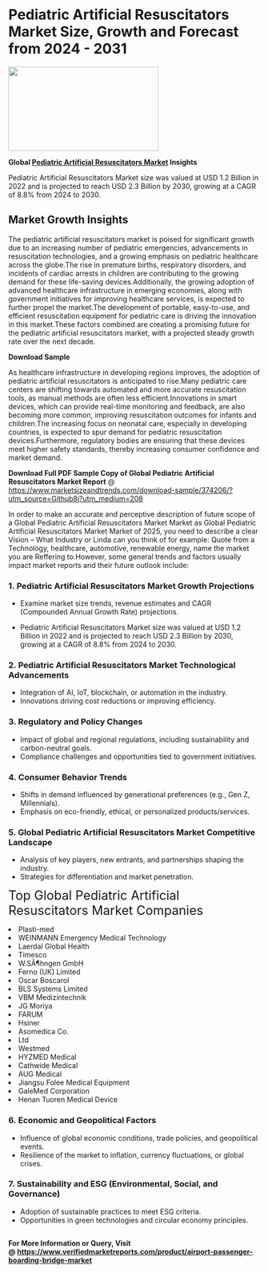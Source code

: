 <H1>Pediatric Artificial Resuscitators Market Size, Growth and Forecast from 2024 - 2031</H1><img class="aligncenter size-medium wp-image-584254" src="https://thirdeyenews.in/wp-content/uploads/2024/09/Global-Market-Research-300x168.jpeg" alt="" width="300" height="168" /><p><strong>Global&nbsp;<a href="https://www.marketsizeandtrends.com/download-sample/374206/?utm_source=Github8j?utm_medium=208">Pediatric Artificial Resuscitators Market</a> Insights</strong></p><p>Pediatric Artificial Resuscitators Market size was valued at USD 1.2 Billion in 2022 and is projected to reach USD 2.3 Billion by 2030, growing at a CAGR of 8.8% from 2024 to 2030.</p><p><h2>Market Growth Insights</h2> <p>The pediatric artificial resuscitators market is poised for significant growth due to an increasing number of pediatric emergencies, advancements in resuscitation technologies, and a growing emphasis on pediatric healthcare across the globe.The rise in premature births, respiratory disorders, and incidents of cardiac arrests in children are contributing to the growing demand for these life-saving devices.Additionally, the growing adoption of advanced healthcare infrastructure in emerging economies, along with government initiatives for improving healthcare services, is expected to further propel the market.The development of portable, easy-to-use, and efficient resuscitation equipment for pediatric care is driving the innovation in this market.These factors combined are creating a promising future for the pediatric artificial resuscitators market, with a projected steady growth rate over the next decade.</p> <p><strong>Download Sample</strong></p> <p>As healthcare infrastructure in developing regions improves, the adoption of pediatric artificial resuscitators is anticipated to rise.Many pediatric care centers are shifting towards automated and more accurate resuscitation tools, as manual methods are often less efficient.Innovations in smart devices, which can provide real-time monitoring and feedback, are also becoming more common, improving resuscitation outcomes for infants and children.The increasing focus on neonatal care, especially in developing countries, is expected to spur demand for pediatric resuscitation devices.Furthermore, regulatory bodies are ensuring that these devices meet higher safety standards, thereby increasing consumer confidence and market demand.</p> <p><span class=""><strong>Download Full PDF Sample Copy of Global Pediatric Artificial Resuscitators Market Report</strong> @ <a href="https://www.marketsizeandtrends.com/download-sample/374206/?utm_source=Github8j?utm_medium=208" target="_blank">https://www.marketsizeandtrends.com/download-sample/374206/?utm_source=Github8j?utm_medium=208</a></span></p><p>In order to make an accurate and perceptive description of future scope of a Global&nbsp;Pediatric Artificial Resuscitators Market Market as Global&nbsp;Pediatric Artificial Resuscitators Market Market of 2025, you need to describe a clear Vision &ndash; What Industry or Linda can you think of for example: Quote from a Technology, healthcare, automotive, renewable energy, name the market you are Reffering to.However, some general trends and factors usually impact market reports and their future outlook include:</p><h3>1.&nbsp;<strong>Pediatric Artificial Resuscitators Market Growth Projections</strong></h3><ul><li>Examine market size trends, revenue estimates and CAGR (Compounded Annual Growth Rate) projections.</li><li><p>Pediatric Artificial Resuscitators Market size was valued at USD 1.2 Billion in 2022 and is projected to reach USD 2.3 Billion by 2030, growing at a CAGR of 8.8% from 2024 to 2030.</p></li></ul><h3>2.&nbsp;<strong>Pediatric Artificial Resuscitators Market Technological Advancements</strong></h3><ul><li>Integration of AI, IoT, blockchain, or automation in the industry.</li><li>Innovations driving cost reductions or improving efficiency.</li></ul><h3>3.&nbsp;<strong>Regulatory and Policy Changes</strong></h3><ul><li>Impact of global and regional regulations, including sustainability and carbon-neutral goals.</li><li>Compliance challenges and opportunities tied to government initiatives.</li></ul><h3>4.&nbsp;<strong>Consumer Behavior Trends</strong></h3><ul><li>Shifts in demand influenced by generational preferences (e.g., Gen Z, Millennials).</li><li>Emphasis on eco-friendly, ethical, or personalized products/services.</li></ul><h3>5.&nbsp;<strong>Global Pediatric Artificial Resuscitators Market Competitive Landscape</strong></h3><ul><li>Analysis of key players, new entrants, and partnerships shaping the industry.</li><li>Strategies for differentiation and market penetration.</li></ul><p data-pm-slice="1 1 []"><span style="color: inherit; font-family: inherit; font-size: 25px;">Top Global Pediatric Artificial Resuscitators Market Companies</span></p><div class="" data-test-id=""><p><li>Plasti-med</li><li> WEINMANN Emergency Medical Technology</li><li> Laerdal Global Health</li><li> Timesco</li><li> W.SÃ¶hngen GmbH</li><li> Ferno (UK) Limited</li><li> Oscar Boscarol</li><li> BLS Systems Limited</li><li> VBM Medizintechnik</li><li> JG Moriya</li><li> FARUM</li><li> Hsiner</li><li> Asomedica Co.</li><li> Ltd</li><li> Westmed</li><li> HYZMED Medical</li><li> Cathwide Medical</li><li> AUG Medical</li><li> Jiangsu Folee Medical Equipment</li><li> GaleMed Corporation</li><li> Henan Tuoren Medical Device</li></p></div><h3>6.&nbsp;<strong>Economic and Geopolitical Factors</strong></h3><ul><li>Influence of global economic conditions, trade policies, and geopolitical events.</li><li>Resilience of the market to inflation, currency fluctuations, or global crises.</li></ul><h3>7.&nbsp;<strong>Sustainability and ESG (Environmental, Social, and Governance)</strong></h3><ul><li>Adoption of sustainable practices to meet ESG criteria.</li><li>Opportunities in green technologies and circular economy principles.</li></ul><h2><strong style="font-size: 14px;">For More Information or Query, Visit @&nbsp;</strong><a style="background-color: #ffffff; font-size: 14px;" href="https://www.marketsizeandtrends.com/report/pediatric-artificial-resuscitators-market/" target="_blank">https://www.verifiedmarketreports.com/product/airport-passenger-boarding-bridge-market</a></h2>